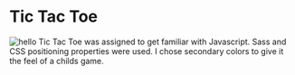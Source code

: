 # Tic Tac Toe

![hello](https://github.com/maresThere/tic-tac-toe/blob/master/src/images/Kapture%202017-05-10%20at%2015.53.23.gif)
Tic Tac Toe was assigned to get familiar with Javascript. Sass and CSS positioning properties were used. I chose secondary colors to give it the feel of a childs game.
